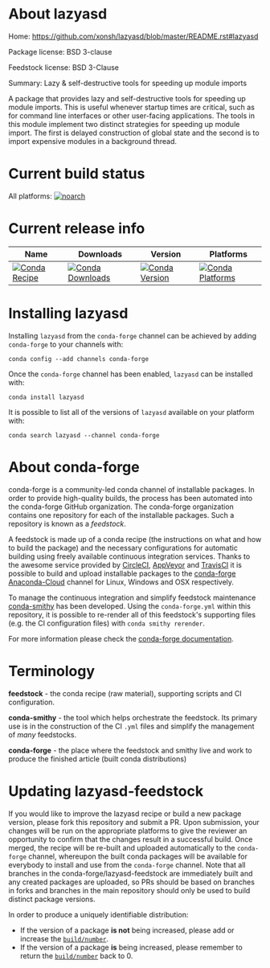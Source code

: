 About lazyasd
=============

Home: https://github.com/xonsh/lazyasd/blob/master/README.rst#lazyasd

Package license: BSD 3-clause

Feedstock license: BSD 3-Clause

Summary: Lazy & self-destructive tools for speeding up module imports

A package that provides lazy and self-destructive tools for speeding up module imports.
This is useful whenever startup times are critical, such as for command line interfaces
or other user-facing applications. The tools in this module implement two distinct
strategies for speeding up module import. The first is delayed construction of global
state and the second is to import expensive modules in a background thread.


Current build status
====================

All platforms:
[![noarch](https://img.shields.io/circleci/project/github/conda-forge/lazyasd-feedstock/master.svg?label=noarch)](https://circleci.com/gh/conda-forge/lazyasd-feedstock)

Current release info
====================

| Name | Downloads | Version | Platforms |
| --- | --- | --- | --- |
| [![Conda Recipe](https://img.shields.io/badge/recipe-lazyasd-green.svg)](https://anaconda.org/conda-forge/lazyasd) | [![Conda Downloads](https://img.shields.io/conda/dn/conda-forge/lazyasd.svg)](https://anaconda.org/conda-forge/lazyasd) | [![Conda Version](https://img.shields.io/conda/vn/conda-forge/lazyasd.svg)](https://anaconda.org/conda-forge/lazyasd) | [![Conda Platforms](https://img.shields.io/conda/pn/conda-forge/lazyasd.svg)](https://anaconda.org/conda-forge/lazyasd) |

Installing lazyasd
==================

Installing `lazyasd` from the `conda-forge` channel can be achieved by adding `conda-forge` to your channels with:

```
conda config --add channels conda-forge
```

Once the `conda-forge` channel has been enabled, `lazyasd` can be installed with:

```
conda install lazyasd
```

It is possible to list all of the versions of `lazyasd` available on your platform with:

```
conda search lazyasd --channel conda-forge
```


About conda-forge
=================

conda-forge is a community-led conda channel of installable packages.
In order to provide high-quality builds, the process has been automated into the
conda-forge GitHub organization. The conda-forge organization contains one repository
for each of the installable packages. Such a repository is known as a *feedstock*.

A feedstock is made up of a conda recipe (the instructions on what and how to build
the package) and the necessary configurations for automatic building using freely
available continuous integration services. Thanks to the awesome service provided by
[CircleCI](https://circleci.com/), [AppVeyor](http://www.appveyor.com/)
and [TravisCI](https://travis-ci.org/) it is possible to build and upload installable
packages to the [conda-forge](https://anaconda.org/conda-forge)
[Anaconda-Cloud](http://docs.anaconda.org/) channel for Linux, Windows and OSX respectively.

To manage the continuous integration and simplify feedstock maintenance
[conda-smithy](http://github.com/conda-forge/conda-smithy) has been developed.
Using the ``conda-forge.yml`` within this repository, it is possible to re-render all of
this feedstock's supporting files (e.g. the CI configuration files) with ``conda smithy rerender``.

For more information please check the [conda-forge documentation](https://conda-forge.org/docs/).

Terminology
===========

**feedstock** - the conda recipe (raw material), supporting scripts and CI configuration.

**conda-smithy** - the tool which helps orchestrate the feedstock.
                   Its primary use is in the construction of the CI ``.yml`` files
                   and simplify the management of *many* feedstocks.

**conda-forge** - the place where the feedstock and smithy live and work to
                  produce the finished article (built conda distributions)


Updating lazyasd-feedstock
==========================

If you would like to improve the lazyasd recipe or build a new
package version, please fork this repository and submit a PR. Upon submission,
your changes will be run on the appropriate platforms to give the reviewer an
opportunity to confirm that the changes result in a successful build. Once
merged, the recipe will be re-built and uploaded automatically to the
`conda-forge` channel, whereupon the built conda packages will be available for
everybody to install and use from the `conda-forge` channel.
Note that all branches in the conda-forge/lazyasd-feedstock are
immediately built and any created packages are uploaded, so PRs should be based
on branches in forks and branches in the main repository should only be used to
build distinct package versions.

In order to produce a uniquely identifiable distribution:
 * If the version of a package **is not** being increased, please add or increase
   the [``build/number``](http://conda.pydata.org/docs/building/meta-yaml.html#build-number-and-string).
 * If the version of a package **is** being increased, please remember to return
   the [``build/number``](http://conda.pydata.org/docs/building/meta-yaml.html#build-number-and-string)
   back to 0.